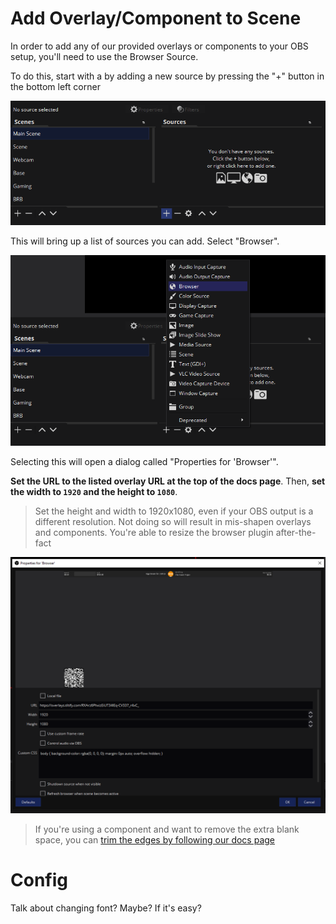 # Add Overlay/Component to Scene

In order to add any of our provided overlays or components to your OBS setup, you'll need to use the Browser Source.

To do this, start with a by adding a new source by pressing the "+" button in the bottom left corner

![List of scenes and sources](./sources.png)

This will bring up a list of sources you can add. Select "Browser".

![List of source options](./sources_select.png)

Selecting this will open a dialog called "Properties for 'Browser'". 

**Set the URL to the listed overlay URL at the top of the docs page**. Then, **set the width to `1920` and the height to `1080`**.

> Set the height and width to 1920x1080, even if your OBS output is a different resolution. Not doing so will result in mis-shapen overlays and components. You're able to resize the browser plugin after-the-fact

![Properly set browser settings](./browser_properties.png)

> If you're using a component and want to remove the extra blank space, you can [trim the edges by following our docs page](/streamers-setup/overlays/separate-merged-components)

# Config

Talk about changing font? Maybe? If it's easy?
